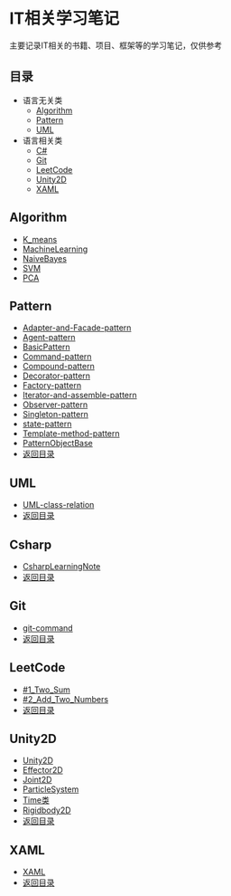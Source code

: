 IT相关学习笔记
================

主要记录IT相关的书籍、项目、框架等的学习笔记，仅供参考

## 目录

* 语言无关类
  * [Algorithm](#Algorithm)
  * [Pattern](#Pattern)
  * [UML](#UML)
* 语言相关类
  * [C#](#Csharp)
  * [Git](#Git)
  * [LeetCode](#LeetCode)
  * [Unity2D](#Unity2D)
  * [XAML](#XAML)



## Algorithm

* [K_means](/Algorithm/K_means)
* [MachineLearning](/Algorithm/MachineLearning)
* [NaiveBayes](/Algorithm/NaiveBayes)
* [SVM](/Algorithm/SVM)
* [PCA](/Algorithm/PCA)

## Pattern

* [Adapter-and-Facade-pattern](/PatternNote/Adapter-and-Facade-pattern)
* [Agent-pattern](/PatternNote/Agent-pattern)
* [BasicPattern](/PatternNote/BasicPattern)
* [Command-pattern](/PatternNote/Command-pattern)
* [Compound-pattern](/PatternNote/Compound-pattern)
* [Decorator-pattern](/PatternNote/Decorator-pattern)
* [Factory-pattern](/PatternNote/Factory-pattern)
* [Iterator-and-assemble-pattern](/PatternNote/Iterator-and-assemble-pattern)
* [Observer-pattern](/PatternNote/Observer-pattern)
* [Singleton-pattern](/PatternNote/Singleton-pattern)
* [state-pattern](/PatternNote/state-pattern)
* [Template-method-pattern](/PatternNote/Template-method-pattern)
* [PatternObjectBase](/PatternNote/PatternObjectBase)
* [返回目录](#目录)

## UML

* [UML-class-relation](/UML-class-relation)
* [返回目录](#目录)

## Csharp

* [CsharpLearningNote](/Csharp-learningNote)
* [返回目录](#目录)

## Git

* [git-command](/Git-Command-Learning)
* [返回目录](#目录)

## LeetCode

* [#1_Two_Sum](LeetCode/1_Two_Sum.md)
* [#2_Add_Two_Numbers](LeetCode/2_Add_Two_Numbers.md)
* [返回目录](#目录)

## Unity2D

* [Unity2D](/Unity2D-Learning)
* [Effector2D](/Unity2D-Learning/Effector2D)
* [Joint2D](/Unity2D-Learning/Joint2D)
* [ParticleSystem](/Unity2D-Learning/ParticleSystem)
* [Time类](/Unity2D-Learning/Time类)
* [Rigidbody2D](/Unity2D-Learning/Rigidbody2D)
* [返回目录](#目录)

## XAML

* [XAML](/XAML)
* [返回目录](#目录)
